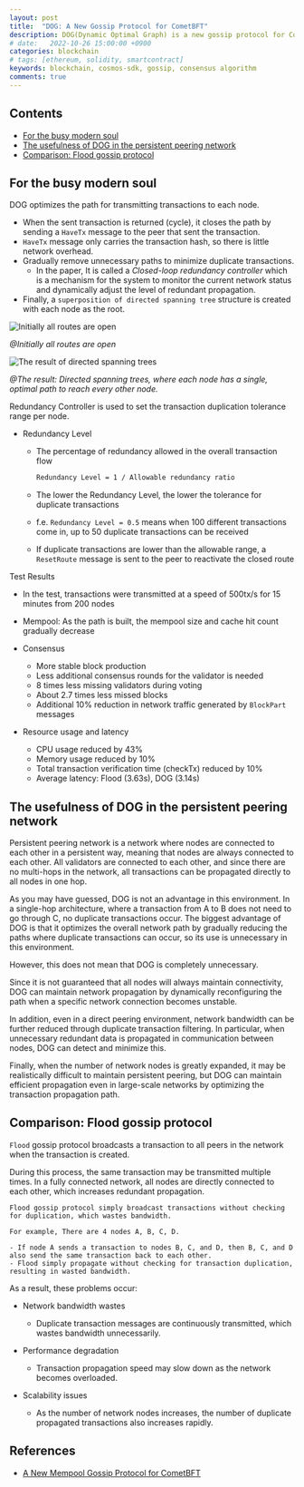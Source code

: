 ```yaml
---
layout: post
title:  "DOG: A New Gossip Protocol for CometBFT"
description: DOG(Dynamic Optimal Graph) is a new gossip protocol for CometBFT, reduces the bandwidth consumption by decreasing the duplicated messages.
# date:   2022-10-26 15:00:00 +0900
categories: blockchain
# tags: [ethereum, solidity, smartcontract]
keywords: blockchain, cosmos-sdk, gossip, consensus algorithm
comments: true
---
```


## Contents

- [For the busy modern soul](#for-the-busy-modern-soul)
- [The usefulness of DOG in the persistent peering network](#the-usefulness-of-dog-in-the-persistent-peering-network)
- [Comparison: Flood gossip protocol](#comparison-flood-gossip-protocol)

## For the busy modern soul

DOG optimizes the path for transmitting transactions to each node.

- When the sent transaction is returned (cycle), it closes the path by sending a `HaveTx` message to the peer that sent the transaction.
- `HaveTx` message only carries the transaction hash, so there is little network overhead.
- Gradually remove unnecessary paths to minimize duplicate transactions.
  - In the paper, It is called a *Closed-loop redundancy controller* which is a mechanism for the system to monitor the current network status and dynamically adjust the level of redundant propagation.
- Finally, a `superposition of directed spanning tree` structure is created with each node as the root.

![Initially all routes are open](https://github.com/user-attachments/assets/44f98095-8a47-442e-9e26-62c02569e8fb)

*@Initially all routes are open*

![The result of directed spanning trees](https://github.com/user-attachments/assets/19b8b63c-00aa-4b00-92b4-24e2a72c4d7a)

*@The result: Directed spanning trees, where each node has a single, optimal path to reach every other node.*

Redundancy Controller is used to set the transaction duplication tolerance range per node.

- Redundancy Level
  - The percentage of redundancy allowed in the overall transaction flow

    ```sh
    Redundancy Level = 1 / Allowable redundancy ratio
    ```

  - The lower the Redundancy Level, the lower the tolerance for duplicate transactions
  - f.e. `Redundancy Level = 0.5` means when 100 different transactions come in, up to 50 duplicate transactions can be received
  - If duplicate transactions are lower than the allowable range, a `ResetRoute` message is sent to the peer to reactivate the closed route

Test Results

- In the test, transactions were transmitted at a speed of 500tx/s for 15 minutes from 200 nodes

- Mempool: As the path is built, the mempool size and cache hit count gradually decrease

- Consensus
  - More stable block production
  - Less additional consensus rounds for the validator is needed
  - 8 times less missing validators during voting
  - About 2.7 times less missed blocks
  - Additional 10% reduction in network traffic generated by `BlockPart` messages

- Resource usage and latency
  - CPU usage reduced by 43%
  - Memory usage reduced by 10%
  - Total transaction verification time (checkTx) reduced by 10%
  - Average latency: Flood (3.63s), DOG (3.14s)

## The usefulness of DOG in the persistent peering network

Persistent peering network is a network where nodes are connected to each other in a persistent way, meaning that nodes are always connected to each other. All validators are connected to each other, and since there are no multi-hops in the network, all transactions can be propagated directly to all nodes in one hop.

As you may have guessed, DOG is not an advantage in this environment. In a single-hop architecture, where a transaction from A to B does not need to go through C, no duplicate transactions occur. The biggest advantage of DOG is that it optimizes the overall network path by gradually reducing the paths where duplicate transactions can occur, so its use is unnecessary in this environment.

However, this does not mean that DOG is completely unnecessary.

Since it is not guaranteed that all nodes will always maintain connectivity, DOG can maintain network propagation by dynamically reconfiguring the path when a specific network connection becomes unstable.

In addition, even in a direct peering environment, network bandwidth can be further reduced through duplicate transaction filtering. In particular, when unnecessary redundant data is propagated in communication between nodes, DOG can detect and minimize this.

Finally, when the number of network nodes is greatly expanded, it may be realistically difficult to maintain persistent peering, but DOG can maintain efficient propagation even in large-scale networks by optimizing the transaction propagation path.

## Comparison: Flood gossip protocol

`Flood` gossip protocol broadcasts a transaction to all peers in the network when the transaction is created.

During this process, the same transaction may be transmitted multiple times.
In a fully connected network, all nodes are directly connected to each other, which increases redundant propagation.

```text
Flood gossip protocol simply broadcast transactions without checking for duplication, which wastes bandwidth.

For example, There are 4 nodes A, B, C, D.

- If node A sends a transaction to nodes B, C, and D, then B, C, and D also send the same transaction back to each other.
- Flood simply propagate without checking for transaction duplication, resulting in wasted bandwidth.
```

As a result, these problems occur:

- Network bandwidth wastes
  - Duplicate transaction messages are continuously transmitted, which wastes bandwidth unnecessarily.

- Performance degradation
  - Transaction propagation speed may slow down as the network becomes overloaded.

- Scalability issues
  - As the number of network nodes increases, the number of duplicate propagated transactions also increases rapidly.

## References

- [A New Mempool Gossip Protocol for CometBFT](https://informal.systems/blog/a-new-mempool-gossip-protocol-for-cometbft)
